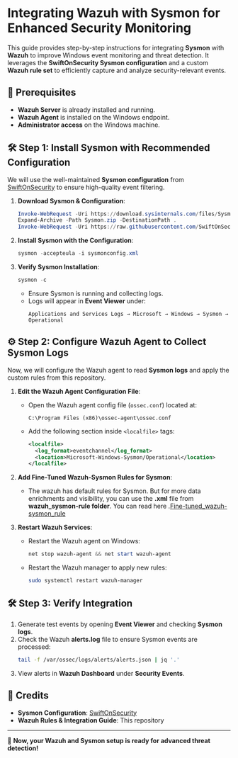# Integrating Wazuh with Sysmon for Enhanced Security Monitoring

This guide provides step-by-step instructions for integrating **Sysmon** with **Wazuh** to improve Windows event monitoring and threat detection. It leverages the **SwiftOnSecurity Sysmon configuration** and a custom **Wazuh rule set** to efficiently capture and analyze security-relevant events.

## 📌 Prerequisites
- **Wazuh Server** is already installed and running.
- **Wazuh Agent** is installed on the Windows endpoint.
- **Administrator access** on the Windows machine.

## 🛠 Step 1: Install Sysmon with Recommended Configuration
We will use the well-maintained **Sysmon configuration** from [SwiftOnSecurity](https://github.com/SwiftOnSecurity/sysmon-config/blob/master/sysmonconfig-export.xml) to ensure high-quality event filtering.

1. **Download Sysmon & Configuration**:
   ```powershell
   Invoke-WebRequest -Uri https://download.sysinternals.com/files/Sysmon.zip -OutFile Sysmon.zip
   Expand-Archive -Path Sysmon.zip -DestinationPath .
   Invoke-WebRequest -Uri https://raw.githubusercontent.com/SwiftOnSecurity/sysmon-config/master/sysmonconfig-export.xml -OutFile sysmonconfig.xml
   ```
2. **Install Sysmon with the Configuration**:
   ```powershell
   sysmon -accepteula -i sysmonconfig.xml
   ```
3. **Verify Sysmon Installation**:
   ```powershell
   sysmon -c
   ```
   - Ensure Sysmon is running and collecting logs.
   - Logs will appear in **Event Viewer** under:
     ```
     Applications and Services Logs → Microsoft → Windows → Sysmon → Operational
     ```

## ⚙️ Step 2: Configure Wazuh Agent to Collect Sysmon Logs
Now, we will configure the Wazuh agent to read **Sysmon logs** and apply the custom rules from this repository.

1. **Edit the Wazuh Agent Configuration File**:
   - Open the Wazuh agent config file (`ossec.conf`) located at:
     ```
     C:\Program Files (x86)\ossec-agent\ossec.conf
     ```
   - Add the following section inside `<localfile>` tags:
     ```xml
     <localfile>
       <log_format>eventchannel</log_format>
       <location>Microsoft-Windows-Sysmon/Operational</location>
     </localfile>
     ```

2. **Add Fine-Tuned Wazuh-Sysmon Rules for Sysmon**:
   - The wazuh has default rules for Sysmon. But for more data enrichments and visibility, 
     you can use the **.xml** file from **wazuh_sysmon-rule folder**. You can read here .[Fine-tuned_wazuh-sysmon_rule](https://github.com/JACKnygma/wazuh_sysmon/blob/main/wazuh_sysmon_rule/README.md)
   
3. **Restart Wazuh Services**:
   - Restart the Wazuh agent on Windows:
     ```powershell
     net stop wazuh-agent && net start wazuh-agent
     ```
   - Restart the Wazuh manager to apply new rules:
     ```bash
     sudo systemctl restart wazuh-manager
     ```

## 🛠 Step 3: Verify Integration
1. Generate test events by opening **Event Viewer** and checking **Sysmon logs**.
2. Check the Wazuh **alerts.log** file to ensure Sysmon events are processed:
   ```bash
   tail -f /var/ossec/logs/alerts/alerts.json | jq '.'
   ```
3. View alerts in **Wazuh Dashboard** under **Security Events**.

## 📜 Credits
- **Sysmon Configuration**: [SwiftOnSecurity](https://github.com/SwiftOnSecurity/sysmon-config/blob/master/sysmonconfig-export.xml)
- **Wazuh Rules & Integration Guide**: This repository

---
🚀 **Now, your Wazuh and Sysmon setup is ready for advanced threat detection!**
